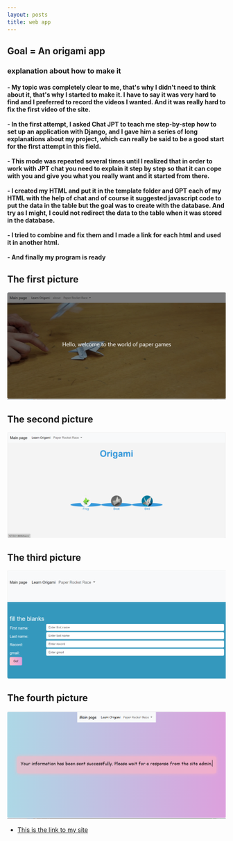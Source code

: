```yaml
---
layout: posts
title: web app
---
```



## Goal = An origami app
<h3>explanation about how to make it</h3>

<h4 style= "text-align:left;">
- My topic was completely clear to me, that's why I didn't need to think about it, that's why I started to make it. I have to say it was very hard to find and I preferred to record the videos I wanted. And it was really hard to fix the first video of the site.
<br>
<br>
- In the first attempt, I asked Chat JPT to teach me step-by-step how to set up an application with Django, and I gave him a series of long explanations about my project, which can really be said to be a good start for the first attempt in this field.
<br>
<br>
- This mode was repeated several times until I realized that in order to work with JPT chat you need to explain it step by step so that it can cope with you and give you what you really want and it started from there.
<br>
<br>
- I created my HTML and put it in the template folder and GPT each of my HTML with the help of chat and of course it suggested javascript code to put the data in the table but the goal was to create with the database. And try as I might, I could not redirect the data to the table when it was stored in the database.
<br>
<br>
- I tried to combine and fix them and I made a link for each html and used it in another html.
<br>
<br>
- And finally my program is ready 
</h4>

<h2  style="text-align:left;"> The first picture </h2>

![alt text](../assets/images/Screenshot%20(21).png)


<h2  style="text-align:left;"> The second picture </h2>

![alt text](../assets/images/Screenshot%20(22).png)

<h2  style="text-align:left;">  The third picture </h2>

![alt text](../assets/images/Screenshot%20(23).png)

<h2  style="text-align:left;">  The fourth picture </h2>

![alt text](../assets/images/Screenshot%20(24).png)



* [This is the link to my site](https://402522049.pythonanywhere.com/)
